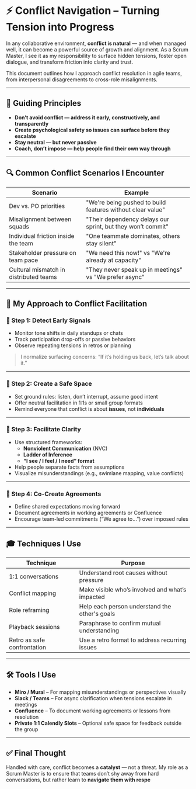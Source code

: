 # ⚡ Conflict Navigation – Turning Tension into Progress

In any collaborative environment, **conflict is natural** — and when managed well, it can become a powerful source of growth and alignment. As a Scrum Master, I see it as my responsibility to surface hidden tensions, foster open dialogue, and transform friction into clarity and trust.

This document outlines how I approach conflict resolution in agile teams, from interpersonal disagreements to cross-role misalignments.

---

## 🎯 Guiding Principles

- **Don’t avoid conflict — address it early, constructively, and transparently**
- **Create psychological safety so issues can surface before they escalate**
- **Stay neutral — but never passive**
- **Coach, don’t impose — help people find their own way through**

---

## 🔍 Common Conflict Scenarios I Encounter

| Scenario                                      | Example                                                         |
|----------------------------------------------|-----------------------------------------------------------------|
| Dev vs. PO priorities                         | "We're being pushed to build features without clear value"      |
| Misalignment between squads                   | "Their dependency delays our sprint, but they won’t commit"     |
| Individual friction inside the team           | "One teammate dominates, others stay silent"                    |
| Stakeholder pressure on team pace             | "We need this now!" vs "We're already at capacity"              |
| Cultural mismatch in distributed teams        | "They never speak up in meetings" vs "We prefer async"          |

---

## 🧠 My Approach to Conflict Facilitation

### 🔹 Step 1: Detect Early Signals
- Monitor tone shifts in daily standups or chats
- Track participation drop-offs or passive behaviors
- Observe repeating tensions in retros or planning

> I normalize surfacing concerns: “If it’s holding us back, let’s talk about it.”

---

### 🔹 Step 2: Create a Safe Space
- Set ground rules: listen, don’t interrupt, assume good intent
- Offer neutral facilitation in 1:1s or small group formats
- Remind everyone that conflict is about **issues**, not **individuals**

---

### 🔹 Step 3: Facilitate Clarity
- Use structured frameworks:
  - **Nonviolent Communication** (NVC)
  - **Ladder of Inference**
  - **“I see / I feel / I need” format**
- Help people separate facts from assumptions
- Visualize misunderstandings (e.g., swimlane mapping, value conflicts)

---

### 🔹 Step 4: Co-Create Agreements
- Define shared expectations moving forward
- Document agreements in working agreements or Confluence
- Encourage team-led commitments (“We agree to…”) over imposed rules

---

## 🎓 Techniques I Use

| Technique                     | Purpose                                         |
|------------------------------|-------------------------------------------------|
| 1:1 conversations             | Understand root causes without pressure         |
| Conflict mapping              | Make visible who’s involved and what’s impacted |
| Role reframing                | Help each person understand the other's goals   |
| Playback sessions             | Paraphrase to confirm mutual understanding      |
| Retro as safe confrontation   | Use a retro format to address recurring issues  |

---

## 🛠️ Tools I Use

- **Miro / Mural** – For mapping misunderstandings or perspectives visually
- **Slack / Teams** – For async clarification when tensions escalate in meetings
- **Confluence** – To document working agreements or lessons from resolution
- **Private 1:1 Calendly Slots** – Optional safe space for feedback outside the group

---

## ✅ Final Thought

Handled with care, conflict becomes a **catalyst** — not a threat. My role as a Scrum Master is to ensure that teams don’t shy away from hard conversations, but rather learn to **navigate them with respe**
